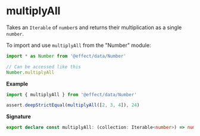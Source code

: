 # multiplyAll

Takes an `Iterable` of `number`s and returns their multiplication as a single `number`.

To import and use `multiplyAll` from the "Number" module:

```ts
import * as Number from '@effect/data/Number'

// Can be accessed like this
Number.multiplyAll
```

**Example**

```ts
import { multiplyAll } from '@effect/data/Number'

assert.deepStrictEqual(multiplyAll([2, 3, 4]), 24)
```

**Signature**

```ts
export declare const multiplyAll: (collection: Iterable<number>) => number
```
